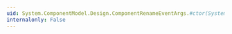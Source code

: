 ```yaml
---
uid: System.ComponentModel.Design.ComponentRenameEventArgs.#ctor(System.Object,System.String,System.String)
internalonly: False
---
```

